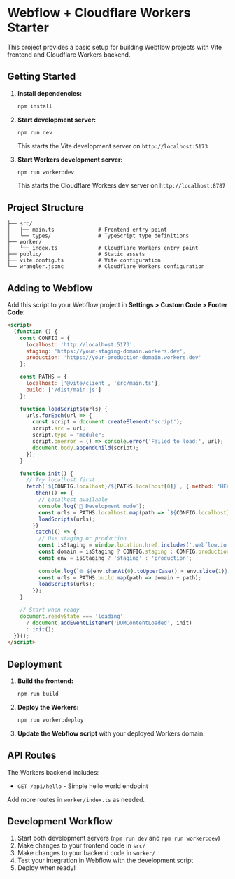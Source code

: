 # Webflow + Cloudflare Workers Starter

This project provides a basic setup for building Webflow projects with Vite frontend and Cloudflare Workers backend.

## Getting Started

1. **Install dependencies:**
   ```bash
   npm install
   ```

2. **Start development server:**
   ```bash
   npm run dev
   ```
   This starts the Vite development server on `http://localhost:5173`

3. **Start Workers development server:**
   ```bash
   npm run worker:dev
   ```
   This starts the Cloudflare Workers dev server on `http://localhost:8787`

## Project Structure

```
├── src/
│   ├── main.ts              # Frontend entry point
│   └── types/               # TypeScript type definitions
├── worker/
│   └── index.ts             # Cloudflare Workers entry point
├── public/                  # Static assets
├── vite.config.ts           # Vite configuration
└── wrangler.jsonc           # Cloudflare Workers configuration
```

## Adding to Webflow

Add this script to your Webflow project in **Settings > Custom Code > Footer Code**:

```html
<script>
  (function () {
    const CONFIG = {
      localhost: 'http://localhost:5173',
      staging: 'https://your-staging-domain.workers.dev', 
      production: 'https://your-production-domain.workers.dev'
    };

    const PATHS = {
      localhost: ['@vite/client', 'src/main.ts'],
      build: ['/dist/main.js']
    };

    function loadScripts(urls) {
      urls.forEach(url => {
        const script = document.createElement('script');
        script.src = url;
        script.type = "module";
        script.onerror = () => console.error('Failed to load:', url);
        document.body.appendChild(script);
      });
    }

    function init() {
      // Try localhost first
      fetch(`${CONFIG.localhost}/${PATHS.localhost[0]}`, { method: 'HEAD', mode: 'no-cors' })
        .then(() => {
          // Localhost available
          console.log('🚀 Development mode');
          const urls = PATHS.localhost.map(path => `${CONFIG.localhost}/${path}`);
          loadScripts(urls);
        })
        .catch(() => {
          // Use staging or production
          const isStaging = window.location.href.includes('.webflow.io');
          const domain = isStaging ? CONFIG.staging : CONFIG.production;
          const env = isStaging ? 'staging' : 'production';
          
          console.log(`🌐 ${env.charAt(0).toUpperCase() + env.slice(1)} mode`);
          const urls = PATHS.build.map(path => domain + path);
          loadScripts(urls);
        });
    }

    // Start when ready
    document.readyState === 'loading' 
      ? document.addEventListener('DOMContentLoaded', init)
      : init();
  })();
</script>
```

## Deployment

1. **Build the frontend:**
   ```bash
   npm run build
   ```

2. **Deploy the Workers:**
   ```bash
   npm run worker:deploy
   ```

3. **Update the Webflow script** with your deployed Workers domain.

## API Routes

The Workers backend includes:
- `GET /api/hello` - Simple hello world endpoint

Add more routes in `worker/index.ts` as needed.

## Development Workflow

1. Start both development servers (`npm run dev` and `npm run worker:dev`)
2. Make changes to your frontend code in `src/`
3. Make changes to your backend code in `worker/`
4. Test your integration in Webflow with the development script
5. Deploy when ready! 